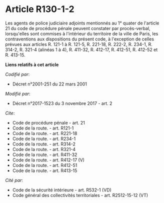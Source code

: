 # Article R130-1-2

Les agents de police judiciaire adjoints mentionnés au 1° quater de l'article 21 du code de procédure pénale peuvent
constater par procès-verbal, lorsqu'elles sont commises à l'intérieur du territoire de la ville de Paris, les contraventions
aux dispositions du présent code, à l'exception de celles prévues aux articles R. 121-1 à R. 121-5, R. 221-18, R. 222-2, R.
234-1, R. 314-2, R. 321-4 (alinéas 1 à 4), R. 411-32, 
R. 412-17, R. 412-51, R. 412-52 et R. 413-15.

**Liens relatifs à cet article**

_Codifié par_:

  - Décret n°2001-251 du 22 mars 2001

_Modifié par_:

  - Décret n°2017-1523 du 3 novembre 2017 - art. 2

_Cite_:

  - Code de procédure pénale - art. 21
  - Code de la route. - art. R121-1
  - Code de la route. - art. R221-18
  - Code de la route. - art. R234-1
  - Code de la route. - art. R314-2
  - Code de la route. - art. R321-4
  - Code de la route. - art. R411-32
  - Code de la route. - art. R412-17 (V)
  - Code de la route. - art. R412-51
  - Code de la route. - art. R413-15

_Cité par_:

  - Code de la sécurité intérieure - art. R532-1 (VD)
  - Code général des collectivités territoriales - art. R2512-15-12 (VT)
